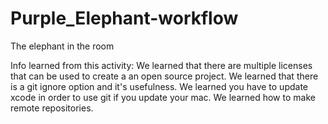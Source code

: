 # Purple_Elephant-workflow
The elephant in the room

Info learned from this activity: 
We learned that there are multiple licenses that can be used to create a an open source project.
We learned that there is a git ignore option and it's usefulness.
We learned you have to update xcode in order to use git if you update your mac.
We learned how to make remote repositories.

